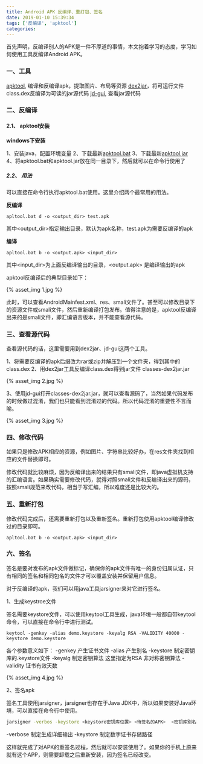```yaml
---
title: Android APK 反编译、重打包、签名
date: 2019-01-10 15:39:34
tags: ['反编译', 'apktool']
categories: 
---
```



首先声明，反编译别人的APK是一件不厚道的事情，本文抱着学习的态度，学习如何使用工具反编译Android APK。


### 一、工具

[apktool](https://ibotpeaches.github.io/Apktool/), 编译和反编译apk，提取图片、布局等资源
[dex2jar](https://github.com/pxb1988/dex2jar/releases)，将可运行文件class.dex反编译为可读的jar源代码
[jd-gui](http://jd.benow.ca), 查看jar源代码

### 二、反编译

#### 2.1、 apktool安装

**windows下安装**

1、安装java，配置环境变量
2、下载最新[apktool.bat](https://raw.githubusercontent.com/iBotPeaches/Apktool/master/scripts/windows/apktool.bat)
3、下载最新[apktool.jar](https://bitbucket.org/iBotPeaches/apktool/downloads/)
4、将apktool.bat和apktool.jar放在同一目录下，然后就可以在命令行使用了

##### 2.2、 用法

可以直接在命令行执行apktool.bat使用。这里介绍两个最常用的用法。

**反编译**

```shell
apltool.bat d -o <output_dir> test.apk
```
其中<output_dir>指定输出目录，默认为apk名称，test.apk为需要反编译的apk

**编译**

```shell
apltool.bat b -o <output.apk> <input_dir>
```
其中<input_dir>为上面反编译输出的目录，<output.apk> 是编译输出的apk

apktool反编译后的典型目录如下：

{% asset_img 1.jpg %}

此时，可以查看AndroidMainfest.xml、res、smali文件了。甚至可以修改目录下的资源文件或smali文件，然后重新编译打包发布。值得注意的是，apktool反编译出来的是smali文件，即汇编语言版本，并不能查看源代码。

### 三、查看源代码

查看源代码的话，这里需要用到dex2jar、jd-gui这两个工具。

1、将需要反编译的apk后缀改为rar或zip并解压到一个文件夹，得到其中的class.dex
2、用dex2jar工具反编译class.dex得到jar文件 classes-dex2jar.jar

{% asset_img 2.jpg %}

3、使用jd-gui打开classes-dex2jar.jar，就可以查看源码了，当然如果代码发布的时候做过混淆，我们也只能看到混淆过的代码。所以代码混淆的重要性不言而喻。

{% asset_img 3.jpg %}

### 四、修改代码

如果只是修改APK相应的资源，例如图片、字符串比较好办，在res文件夹找到相应的文件替换即可。

修改代码就比较麻烦，因为反编译出来的结果只有smali文件，即java虚拟机支持的汇编语言。如果确实需要修改代码，就得对照smali文件和反编译出来的源码，按照smali规范来改代码，相当于写汇编，所以难度还是比较大的。

### 五、重新打包

修改代码完成后，还需要重新打包以及重新签名。重新打包使用apktool编译修改过的目录即可。

```shell
apltool.bat b -o <output.apk> <input_dir>
```

### 六、签名

签名是要对发布的apk文件做标记，确保你的apk文件有唯一的身份归属认证，只有相同的签名和相同包名的文件才可以覆盖安装并保留用户信息。

对于反编译的apk，我们可以用java工具jarsigner来对它进行签名。

1、生成keystroe文件

签名需要keystore文件，可以使用keytool工具生成，java环境一般都自带keytool命令，可以直接在命令行中进行测试。

```shell
keytool -genkey -alias demo.keystore -keyalg RSA -VALIDITY 40000 -keystore demo.keystore
```

各个参数意义如下：
-genkey 产生证书文件
-alias 产生别名
-keystore 制定密钥库的.keystore文件
-keyalg 制定密钥算法 这里指定为RSA 非对称密钥算法
-validity 证书有效天数

{% asset_img 4.jpg %}

2、签名apk

签名工具使用jarsigner，jarsigner也存在于Java JDK中，所以如果安装好Java环境，可以直接在命令行中使用。

```bash
jarsigner -verbos -keystore <keystore密钥库位置> <待签名的APK>  <密钥库别名>
```

-verbose 制定生成详细输出
-keystore 制定数字证书存储路径

这样就完成了对APK的重签名过程，然后就可以安装使用了。如果你的手机上原来就有这个APP，则需要卸载之后重新安装，因为签名已经改变。




<br>
<br>
<br>

<script async src="//pagead2.googlesyndication.com/pagead/js/adsbygoogle.js"></script>
<!-- 信息流广告 -->
<ins class="adsbygoogle"
     style="display:block"
     data-ad-client="ca-pub-4127326375481893"
     data-ad-slot="9105526840"
     data-ad-format="auto"
     data-full-width-responsive="true"></ins>
<script>
(adsbygoogle = window.adsbygoogle || []).push({});
</script>